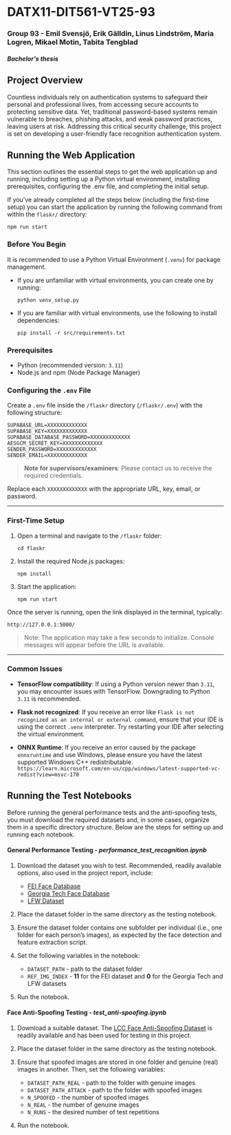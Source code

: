 # DATX11-DIT561-VT25-93
### Group 93 - Emil Svensjö, Erik Gälldin, Linus Lindström, Maria Logren, Mikael Motin, Tabita Tengblad 
#### *Bachelor's thesis*
## Project Overview
Countless individuals rely on authentication systems to safeguard their personal and professional lives, from accessing secure accounts to protecting sensitive data. Yet, traditional password-based systems remain vulnerable to breaches, phishing attacks, and weak password practices, leaving users at risk.
Addressing this critical security challenge, this project is set on developing a user-friendly face recognition authentication system. 


## Running the Web Application
This section outlines the essential steps to get the web application up and running, including setting up a Python virtual environment, installing prerequisites, configuring the .env file, and completing the initial setup.

If you’ve already completed all the steps below (including the first-time setup) you can start the application by running the following command from within the `flaskr/` directory:
```
npm run start
```
### Before You Begin

It is recommended to use a Python Virtual Environment (`.venv`) for package management.

- If you are unfamiliar with virtual environments, you can create one by running:
  ```
  python venv_setup.py
  ```
- If you are familiar with virtual environments, use the following to install dependencies:
  ```
  pip install -r src/requirements.txt
  ```

### Prerequisites

- Python (recommended version: `3.11`)
- Node.js and npm (Node Package Manager)

### Configuring the `.env` File

Create a `.env` file inside the `/flaskr` directory (`/flaskr/.env`) with the following structure:

```
SUPABASE_URL=XXXXXXXXXXXXX
SUPABASE_KEY=XXXXXXXXXXXXX
SUPABASE_DATABASE_PASSWORD=XXXXXXXXXXXXX
AESGCM_SECRET_KEY=XXXXXXXXXXXXX
SENDER_PASSWORD=XXXXXXXXXXXXX
SENDER_EMAIL=XXXXXXXXXXXXX
```

> **Note for supervisors/examiners**: Please contact us to receive the required credentials.

Replace each `XXXXXXXXXXXXX` with the appropriate URL, key, email, or password.

---

### First-Time Setup

1. Open a terminal and navigate to the `/flaskr` folder:
   ```
   cd flaskr
   ```
2. Install the required Node.js packages:
   ```
   npm install
   ```
3. Start the application:
   ```
   npm run start
   ```

Once the server is running, open the link displayed in the terminal, typically:
```
http://127.0.0.1:5000/
```

> Note: The application may take a few seconds to initialize. Console messages will appear before the URL is available.

---

### Common Issues

- **TensorFlow compatibility**: If using a Python version newer than `3.11`, you may encounter issues with TensorFlow. Downgrading to Python `3.11` is recommended. 
  
- **Flask not recognized**: If you receive an error like `Flask is not recognized as an internal or external command`, ensure that your IDE is using the correct `.venv` interpreter. Try restarting your IDE after selecting the virtual environment.

- **ONNX Runtime**: If you receive an error caused by the package `onnxruntime` and use Windows, please ensure you have the latest supported Windows C++ redistributable. `https://learn.microsoft.com/en-us/cpp/windows/latest-supported-vc-redist?view=msvc-170`

## Running the Test Notebooks

Before running the general performance tests and the anti-spoofing tests, you must download the required datasets and, in some cases, organize them in a specific directory structure. Below are the steps for setting up and running each notebook.

#### General Performance Testing - *performance_test_recognition.ipynb*

1. Download the dataset you wish to test. Recommended, readily available options, also used in the project report, include:
   - [FEI Face Database](https://fei.edu.br/~cet/facedatabase.html)
   - [Georgia Tech Face Database](https://www.anefian.com/research/face_reco.htm)
   - [LFW Dataset](https://www.kaggle.com/datasets/jessicali9530/lfw-dataset)

2. Place the dataset folder in the same directory as the testing notebook.

3. Ensure the dataset folder contains one subfolder per individual (i.e., one folder for each person’s images), as expected by the face detection and feature extraction script.

4. Set the following variables in the notebook:
   - `DATASET_PATH` - path to the dataset folder
   - `REF_IMG_INDEX` - **11** for the FEI dataset and **0** for the Georgia Tech and LFW datasets

5. Run the notebook.

#### Face Anti-Spoofing Testing - *test_anti-spoofing.ipynb*

1. Download a suitable dataset. The [LCC Face Anti-Spoofing Dataset](https://www.kaggle.com/datasets/faber24/lcc-fasd) is readily available and has been used for testing in this project.

2. Place the dataset folder in the same directory as the testing notebook.

3. Ensure that spoofed images are stored in one folder and genuine (real) images in another. Then, set the following variables:
   - `DATASET_PATH_REAL` - path to the folder with genuine images
   - `DATASET_PATH_ATTACK` - path to the folder with spoofed images
   - `N_SPOOFED` - the number of spoofed images
   - `N_REAL` - the number of genuine images
   - `N_RUNS` - the desired number of test repetitions

4. Run the notebook.


